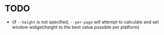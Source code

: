 # TODO

- (if `--height` is not specified, `--per-page` will attempt to calculate and set window widget/height to the best value possible per platform)
